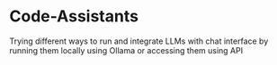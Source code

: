 # Code-Assistants
Trying different ways to run and integrate LLMs with chat interface by running them locally using Ollama or accessing them using API
